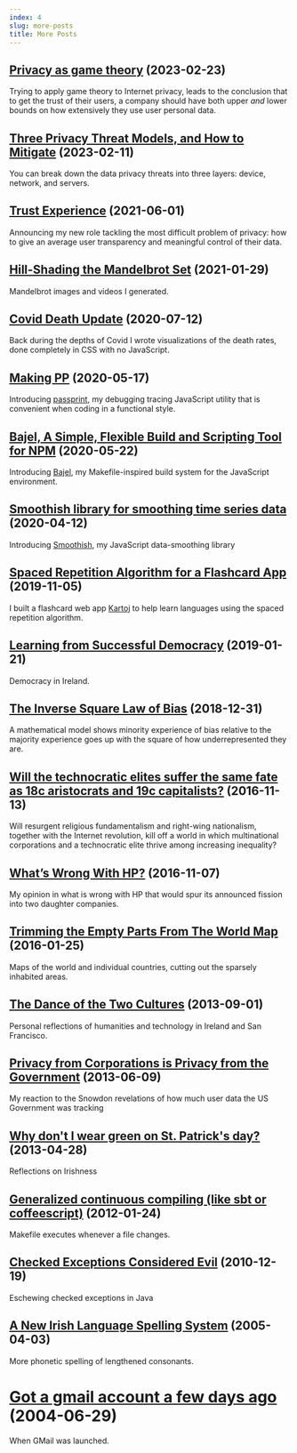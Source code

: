 ```yaml
---  
index: 4
slug: more-posts
title: More Posts
---  
```

## [Privacy as game theory](/privacy-as-game-theory) (2023-02-23)

Trying to apply game theory to Internet privacy, leads to the conclusion that to get the trust of their users, a company should have both upper *and* lower bounds on how extensively they use user personal data.

## [Three Privacy Threat Models, and How to Mitigate](/three-privacy-threat-models-and-how-to-mitigate) (2023-02-11)

You can break down the data privacy threats into three layers: device, network, and servers.

## [Trust Experience](/trust-experience) (2021-06-01)

Announcing my new role tackling the most difficult problem of privacy: how to give an average user transparency and meaningful control of their data.

## [Hill-Shading the Mandelbrot Set](/mandelbrot-3) (2021-01-29)

Mandelbrot images and videos I generated.

## [Covid Death Update](/covid-death-updates) (2020-07-12)

Back during the depths of Covid I wrote visualizations of the death rates, done completely in CSS with no JavaScript.

## [Making PP](/pp) (2020-05-17)

Introducing  [passprint][1],  my debugging tracing JavaScript utility that is convenient when coding in a functional style.

## [Bajel, A Simple, Flexible Build and Scripting Tool for NPM](/bajel) (2020-05-22)

Introducing [Bajel][2], my Makefile-inspired build system for the JavaScript environment.

## [Smoothish library for smoothing time series data](/smoothish) (2020-04-12)

Introducing [Smoothish][3], my JavaScript data-smoothing library

## [Spaced Repetition Algorithm for a Flashcard App](/flashcard-app) (2019-11-05)

I built a flashcard web app [Kartoj][1] to help learn languages using the spaced repetition algorithm.

## [Learning from Successful Democracy](/learning-from-successful-democracy) (2019-01-21)

Democracy in Ireland.

## [The Inverse Square Law of Bias](/the-inverse-square-law-of-bias) (2018-12-31)

A  mathematical model shows minority experience of bias relative to the majority experience goes up with the square of how underrepresented they are.

## [Will the technocratic elites suffer the same fate as 18c aristocrats and 19c capitalists?](/fate-of-elites) (2016-11-13)

Will resurgent religious fundamentalism and right-wing nationalism, together with the Internet revolution, kill off a world in which multinational corporations and a technocratic elite thrive among increasing inequality?

## [What’s Wrong With HP?](/whats-wrong-with-hp) (2016-11-07)

My opinion in what is wrong with HP that would spur its announced fission into two daughter companies.

## [Trimming the Empty Parts From The World Map](/trimming-world) (2016-01-25)

Maps of the world and individual countries, cutting out the sparsely inhabited areas.

## [The Dance of the Two Cultures](/dance-of-the-two-cultures) (2013-09-01)

Personal reflections of humanities and technology in Ireland and San Francisco.

## [Privacy from Corporations is Privacy from the Government](/privacy-from-corporations-is-privacy-from-the-government) (2013-06-09)

My reaction to the Snowdon revelations of how much user data the US Government was tracking

## [Why don't I wear green on St. Patrick's day?](/st-patricks) (2013-04-28)

Reflections on Irishness

## [Generalized continuous compiling (like sbt or coffeescript)](/generalized-continuous-compiling-like-sbt-or-coffeescript) (2012-01-24)

Makefile executes whenever a file changes.

## [Checked Exceptions Considered Evil](/checked-exceptions-considered-evil) (2010-12-19)

Eschewing checked exceptions in Java

## [A New Irish Language Spelling System](/a-new-irish-language-spelling-system) (2005-04-03)

More phonetic spelling of lengthened consonants. 

# [Got a gmail account a few days ago](/108852897356669196) (2004-06-29)

When GMail was launched.

[1]: https://www.npmjs.com/package/passprint
[2]: https://www.npmjs.com/package/bajel
[3]: https://www.npmjs.com/package/smoothish
[4]: https://www.kartoj.com/

